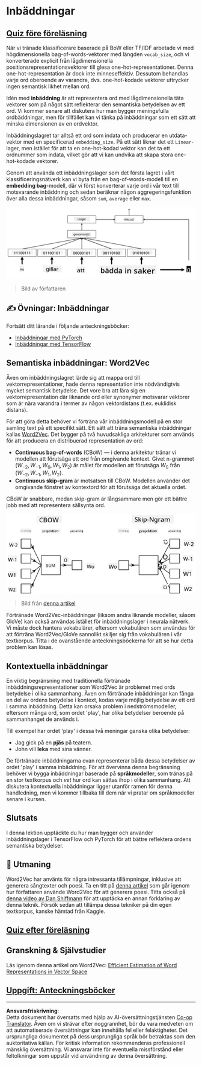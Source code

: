 <!--
CO_OP_TRANSLATOR_METADATA:
{
  "original_hash": "e40b47ac3fd48f71304ede1474e66293",
  "translation_date": "2025-08-28T16:00:44+00:00",
  "source_file": "lessons/5-NLP/14-Embeddings/README.md",
  "language_code": "sv"
}
-->
# Inbäddningar

## [Quiz före föreläsning](https://ff-quizzes.netlify.app/en/ai/quiz/27)

När vi tränade klassificerare baserade på BoW eller TF/IDF arbetade vi med högdimensionella bag-of-words-vektorer med längden `vocab_size`, och vi konverterade explicit från lågdimensionella positionsrepresentationsvektorer till glesa one-hot-representationer. Denna one-hot-representation är dock inte minneseffektiv. Dessutom behandlas varje ord oberoende av varandra, dvs. one-hot-kodade vektorer uttrycker ingen semantisk likhet mellan ord.

Idén med **inbäddning** är att representera ord med lågdimensionella täta vektorer som på något sätt reflekterar den semantiska betydelsen av ett ord. Vi kommer senare att diskutera hur man bygger meningsfulla ordbäddningar, men för tillfället kan vi tänka på inbäddningar som ett sätt att minska dimensionen av en ordvektor.

Inbäddningslagret tar alltså ett ord som indata och producerar en utdata-vektor med en specificerad `embedding_size`. På ett sätt liknar det ett `Linear`-lager, men istället för att ta en one-hot-kodad vektor kan det ta ett ordnummer som indata, vilket gör att vi kan undvika att skapa stora one-hot-kodade vektorer.

Genom att använda ett inbäddningslager som det första lagret i vårt klassificeringsnätverk kan vi byta från en bag-of-words-modell till en **embedding bag**-modell, där vi först konverterar varje ord i vår text till motsvarande inbäddning och sedan beräknar någon aggregeringsfunktion över alla dessa inbäddningar, såsom `sum`, `average` eller `max`.

![Bild som visar en inbäddningsklassificerare för fem sekvensord.](../../../../../translated_images/embedding-classifier-example.b77f021a7ee67eeec8e68bfe11636c5b97d6eaa067515a129bfb1d0034b1ac5b.sv.png)

> Bild av författaren

## ✍️ Övningar: Inbäddningar

Fortsätt ditt lärande i följande anteckningsböcker:
* [Inbäddningar med PyTorch](EmbeddingsPyTorch.ipynb)
* [Inbäddningar med TensorFlow](EmbeddingsTF.ipynb)

## Semantiska inbäddningar: Word2Vec

Även om inbäddningslagret lärde sig att mappa ord till vektorrepresentationer, hade denna representation inte nödvändigtvis mycket semantisk betydelse. Det vore bra att lära sig en vektorrepresentation där liknande ord eller synonymer motsvarar vektorer som är nära varandra i termer av någon vektordistans (t.ex. euklidisk distans).

För att göra detta behöver vi förträna vår inbäddningsmodell på en stor samling text på ett specifikt sätt. Ett sätt att träna semantiska inbäddningar kallas [Word2Vec](https://en.wikipedia.org/wiki/Word2vec). Det bygger på två huvudsakliga arkitekturer som används för att producera en distribuerad representation av ord:

 - **Continuous bag-of-words** (CBoW) — i denna arkitektur tränar vi modellen att förutsäga ett ord från omgivande kontext. Givet n-grammet $(W_{-2},W_{-1},W_0,W_1,W_2)$ är målet för modellen att förutsäga $W_0$ från $(W_{-2},W_{-1},W_1,W_2)$.
 - **Continuous skip-gram** är motsatsen till CBoW. Modellen använder det omgivande fönstret av kontextord för att förutsäga det aktuella ordet.

CBoW är snabbare, medan skip-gram är långsammare men gör ett bättre jobb med att representera sällsynta ord.

![Bild som visar både CBoW- och Skip-Gram-algoritmer för att konvertera ord till vektorer.](../../../../../translated_images/example-algorithms-for-converting-words-to-vectors.fbe9207a726922f6f0f5de66427e8a6eda63809356114e28fb1fa5f4a83ebda7.sv.png)

> Bild från [denna artikel](https://arxiv.org/pdf/1301.3781.pdf)

Förtränade Word2Vec-inbäddningar (liksom andra liknande modeller, såsom GloVe) kan också användas istället för inbäddningslager i neurala nätverk. Vi måste dock hantera vokabulärer, eftersom vokabulären som användes för att förträna Word2Vec/GloVe sannolikt skiljer sig från vokabulären i vår textkorpus. Titta i de ovanstående anteckningsböckerna för att se hur detta problem kan lösas.

## Kontextuella inbäddningar

En viktig begränsning med traditionella förtränade inbäddningsrepresentationer som Word2Vec är problemet med ords betydelse i olika sammanhang. Även om förtränade inbäddningar kan fånga en del av ordens betydelse i kontext, kodas varje möjlig betydelse av ett ord i samma inbäddning. Detta kan orsaka problem i nedströmsmodeller, eftersom många ord, som ordet 'play', har olika betydelser beroende på sammanhanget de används i.

Till exempel har ordet 'play' i dessa två meningar ganska olika betydelser:

- Jag gick på en **pjäs** på teatern.
- John vill **leka** med sina vänner.

De förtränade inbäddningarna ovan representerar båda dessa betydelser av ordet 'play' i samma inbäddning. För att övervinna denna begränsning behöver vi bygga inbäddningar baserade på **språkmodeller**, som tränas på en stor textkorpus och *vet* hur ord kan sättas ihop i olika sammanhang. Att diskutera kontextuella inbäddningar ligger utanför ramen för denna handledning, men vi kommer tillbaka till dem när vi pratar om språkmodeller senare i kursen.

## Slutsats

I denna lektion upptäckte du hur man bygger och använder inbäddningslager i TensorFlow och PyTorch för att bättre reflektera ordens semantiska betydelser.

## 🚀 Utmaning

Word2Vec har använts för några intressanta tillämpningar, inklusive att generera sångtexter och poesi. Ta en titt på [denna artikel](https://www.politetype.com/blog/word2vec-color-poems) som går igenom hur författaren använde Word2Vec för att generera poesi. Titta också på [denna video av Dan Shiffmann](https://www.youtube.com/watch?v=LSS_bos_TPI&ab_channel=TheCodingTrain) för att upptäcka en annan förklaring av denna teknik. Försök sedan att tillämpa dessa tekniker på din egen textkorpus, kanske hämtad från Kaggle.

## [Quiz efter föreläsning](https://ff-quizzes.netlify.app/en/ai/quiz/28)

## Granskning & Självstudier

Läs igenom denna artikel om Word2Vec: [Efficient Estimation of Word Representations in Vector Space](https://arxiv.org/pdf/1301.3781.pdf)

## [Uppgift: Anteckningsböcker](assignment.md)

---

**Ansvarsfriskrivning**:  
Detta dokument har översatts med hjälp av AI-översättningstjänsten [Co-op Translator](https://github.com/Azure/co-op-translator). Även om vi strävar efter noggrannhet, bör du vara medveten om att automatiserade översättningar kan innehålla fel eller felaktigheter. Det ursprungliga dokumentet på dess ursprungliga språk bör betraktas som den auktoritativa källan. För kritisk information rekommenderas professionell mänsklig översättning. Vi ansvarar inte för eventuella missförstånd eller feltolkningar som uppstår vid användning av denna översättning.